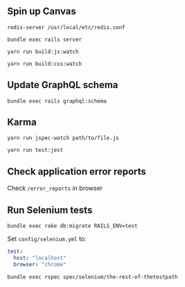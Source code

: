 ## Spin up Canvas

`redis-server /usr/local/etc/redis.conf`

`bundle exec rails server`

`yarn run build:js:watch`

`yarn run build:css:watch`

## Update GraphQL schema

`bundle exec rails graphql:schema`

## Karma

`yarn run jspec-watch path/to/file.js`

`yarn run test:jest`

## Check application error reports

Check `/error_reports` in browser

## Run Selenium tests

`bundle exec rake db:migrate RAILS_ENV=test`

Set `config/selenium.yml` to:

```yaml
test:
  host: "localhost"
  browser: "chrome"
```

`bundle exec rspec spec/selenium/the-rest-of-thetestpath`
